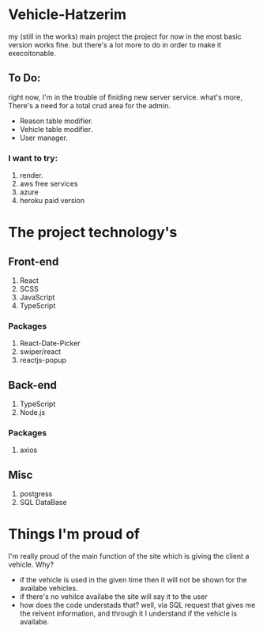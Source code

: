 # Vehicle-Hatzerim

my (still in the works) main project
the project for now in the most basic version works fine.
but there's a lot more to do in order to make it execoitonable.

## To Do:

right now, I'm in the trouble of finiding new server service.
what's more, There's a need for a total crud area for the admin.

- Reason table modifier.
- Vehicle table modifier.
- User manager.

### I want to try:

1. render.
2. aws free services
3. azure
4. heroku paid version

#

# The project technology's

## Front-end

1. React
2. SCSS
3. JavaScript
4. TypeScript

### Packages

1. React-Date-Picker
2. swiper/react
3. reactjs-popup

## Back-end

1. TypeScript
2. Node.js

### Packages

1. axios

## Misc

1. postgress
2. SQL DataBase

#

# Things I'm proud of

I'm really proud of the main function of the site which is giving
the client a vehicle.
Why?

- if the vehicle is used in the given time then it will not be shown for the
  availabe vehicles.
- if there's no vehilce availabe the site will say it to the user
- how does the code understads that? well, via SQL request that gives
  me the relvent information, and through it I understand if the vehicle
  is availabe.
